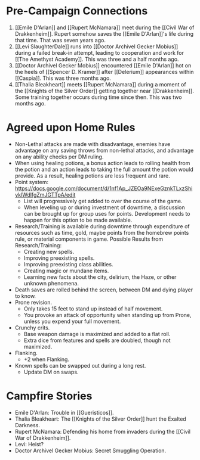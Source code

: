 # Pre-Campaign Connections
1. [[Emile D'Arlan]] and [[Rupert McNamara]] meet during the [[Civil War of Drakkenheim]]. Rupert somehow saves the [[Emile D'Arlan]]'s life during that time. That was seven years ago.
2. [[Levi SlaughterDale]] runs into [[Doctor Archivel Gecker Mobius]] during a failed break-in attempt, leading to cooperation and work for [[The Amethyst Academy]]. This was three and a half months ago.
3. [[Doctor Archivel Gecker Mobius]] encountered [[Emile D'Arlan]] hot on the heels of [[Spencer D. Kramer]] after [[Delerium]] appearances within [[Caspia]]. This was three months ago.
4. [[Thalia Bleakheart]] meets [[Rupert McNamara]] during a moment of the [[Knights of the Silver Order]] getting together near [[Drakkenheim]]. Some training together occurs during time since then. This was two months ago.

# Agreed upon Home Rules
- Non-Lethal attacks are made with disadvantage, enemies have advantage on any saving throws from non-lethal attacks, and advantage on any ability checks per DM ruling.
- When using healing potions, a bonus action leads to rolling health from the potion and an action leads to taking the full amount the potion would provide. As a result, healing potions are less frequent and rare.
- Point system: https://docs.google.com/document/d/1nf1Ap_JZEOa9NExeGznkTLxzShiyklWdlfgZmJGTTpA/edit
	- List will progressively get added to over the course of the game.
	- When leveling up or during investment of downtime, a discussion can be brought up for group uses for points. Development needs to happen for this option to be made available.
- Research/Training is available during downtime through expenditure of resources such as time, gold, maybe points from the homebrew points rule, or material components in game. Possible Results from Research/Training:
	- Creating new spells.
	- Improving preexisting spells.
	- Improving preexisting class abilities.
	- Creating magic or mundane items.
	- Learning new facts about the city, delirium, the Haze, or other unknown phenomena.
- Death saves are rolled behind the screen, between DM and dying player to know.
- Prone revision.
	- Only takes 15 feet to stand up instead of half movement.
	- You provoke an attack of opportunity when standing up from Prone, unless you expend your full movement.
- Crunchy crits.
	- Base weapon damage is maximized and added to a flat roll.
	- Extra dice from features and spells are doubled, though not maximized.
- Flanking.
	- +2 when Flanking.
- Known spells can be swapped out during a long rest.
	- Update DM on swaps.

# Campfire Stories
- Emile D'Arlan: Trouble in [[Gueristicos]].
- Thalia Bleakheart: The [[Knights of the Silver Order]] hunt the Exalted Darkness.
- Rupert McNamara: Defending his home from invaders during the [[Civil War of Drakkenheim]].
- Levi: Heist?
- Doctor Archivel Gecker Mobius: Secret Smuggling Operation.